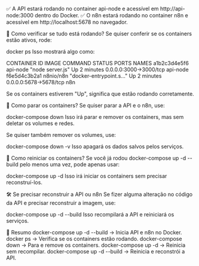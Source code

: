 ✅ A API estará rodando no container api-node e acessível em http://api-node:3000 dentro do Docker.
✅ O n8n estará rodando no container n8n e acessível em http://localhost:5678 no navegador.

🔎 Como verificar se tudo está rodando?
Se quiser conferir se os containers estão ativos, rode:


docker ps
Isso mostrará algo como:

CONTAINER ID   IMAGE        COMMAND                  STATUS         PORTS                    NAMES
a1b2c3d4e5f6   api-node     "node server.js"        Up 2 minutes   0.0.0.0:3000->3000/tcp   api-node
f6e5d4c3b2a1   n8nio/n8n    "docker-entrypoint.s…"  Up 2 minutes   0.0.0.0:5678->5678/tcp   n8n

Se os containers estiverem "Up", significa que estão rodando corretamente.

🛑 Como parar os containers?
Se quiser parar a API e o n8n, use:

docker-compose down
Isso irá parar e remover os containers, mas sem deletar os volumes e redes.

Se quiser também remover os volumes, use:

docker-compose down -v
Isso apagará os dados salvos pelos serviços.

🔄 Como reiniciar os containers?
Se você já rodou docker-compose up -d --build pelo menos uma vez, pode apenas usar:

docker-compose up -d
Isso irá iniciar os containers sem precisar reconstruí-los.

🛠️ Se precisar reconstruir a API ou n8n
Se fizer alguma alteração no código da API e precisar reconstruir a imagem, use:


docker-compose up -d --build
Isso recompilará a API e reiniciará os serviços.

📌 Resumo
docker-compose up -d --build → Inicia API e n8n no Docker.
docker ps → Verifica se os containers estão rodando.
docker-compose down → Para e remove os containers.
docker-compose up -d → Reinicia sem recompilar.
docker-compose up -d --build → Reinicia e reconstrói a API.
